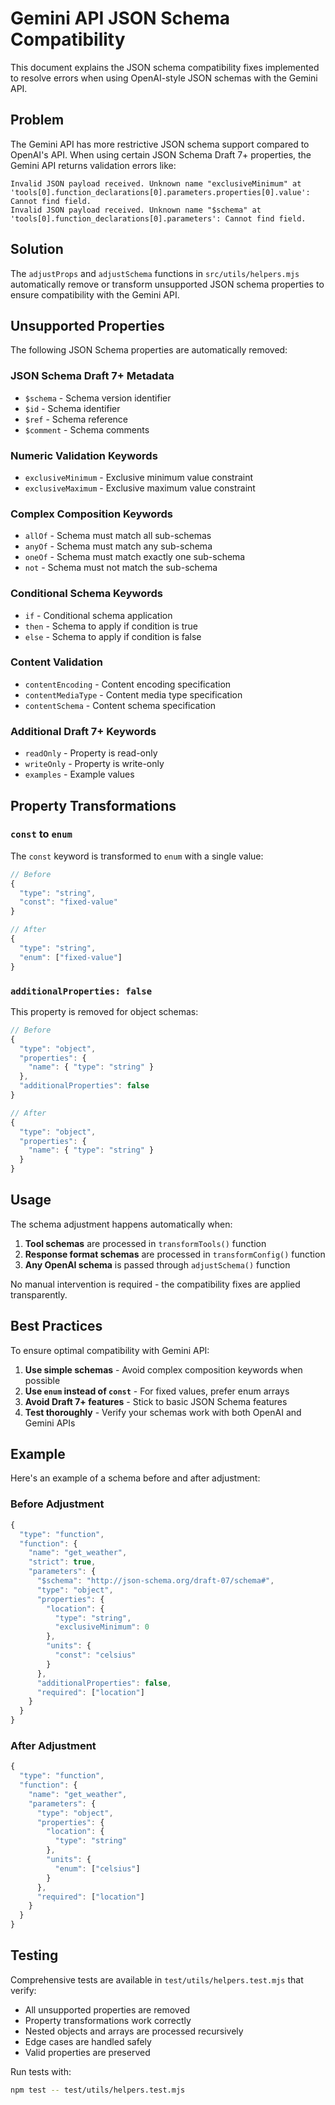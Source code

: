 # Gemini API JSON Schema Compatibility

This document explains the JSON schema compatibility fixes implemented to resolve errors when using OpenAI-style JSON schemas with the Gemini API.

## Problem

The Gemini API has more restrictive JSON schema support compared to OpenAI's API. When using certain JSON Schema Draft 7+ properties, the Gemini API returns validation errors like:

```
Invalid JSON payload received. Unknown name "exclusiveMinimum" at 'tools[0].function_declarations[0].parameters.properties[0].value': Cannot find field.
Invalid JSON payload received. Unknown name "$schema" at 'tools[0].function_declarations[0].parameters': Cannot find field.
```

## Solution

The `adjustProps` and `adjustSchema` functions in `src/utils/helpers.mjs` automatically remove or transform unsupported JSON schema properties to ensure compatibility with the Gemini API.

## Unsupported Properties

The following JSON Schema properties are automatically removed:

### JSON Schema Draft 7+ Metadata
- `$schema` - Schema version identifier
- `$id` - Schema identifier
- `$ref` - Schema reference
- `$comment` - Schema comments

### Numeric Validation Keywords
- `exclusiveMinimum` - Exclusive minimum value constraint
- `exclusiveMaximum` - Exclusive maximum value constraint

### Complex Composition Keywords
- `allOf` - Schema must match all sub-schemas
- `anyOf` - Schema must match any sub-schema
- `oneOf` - Schema must match exactly one sub-schema
- `not` - Schema must not match the sub-schema

### Conditional Schema Keywords
- `if` - Conditional schema application
- `then` - Schema to apply if condition is true
- `else` - Schema to apply if condition is false

### Content Validation
- `contentEncoding` - Content encoding specification
- `contentMediaType` - Content media type specification
- `contentSchema` - Content schema specification

### Additional Draft 7+ Keywords
- `readOnly` - Property is read-only
- `writeOnly` - Property is write-only
- `examples` - Example values

## Property Transformations

### `const` to `enum`
The `const` keyword is transformed to `enum` with a single value:

```javascript
// Before
{
  "type": "string",
  "const": "fixed-value"
}

// After
{
  "type": "string",
  "enum": ["fixed-value"]
}
```

### `additionalProperties: false`
This property is removed for object schemas:

```javascript
// Before
{
  "type": "object",
  "properties": {
    "name": { "type": "string" }
  },
  "additionalProperties": false
}

// After
{
  "type": "object",
  "properties": {
    "name": { "type": "string" }
  }
}
```

## Usage

The schema adjustment happens automatically when:

1. **Tool schemas** are processed in `transformTools()` function
2. **Response format schemas** are processed in `transformConfig()` function
3. **Any OpenAI schema** is passed through `adjustSchema()` function

No manual intervention is required - the compatibility fixes are applied transparently.

## Best Practices

To ensure optimal compatibility with Gemini API:

1. **Use simple schemas** - Avoid complex composition keywords when possible
2. **Use `enum` instead of `const`** - For fixed values, prefer enum arrays
3. **Avoid Draft 7+ features** - Stick to basic JSON Schema features
4. **Test thoroughly** - Verify your schemas work with both OpenAI and Gemini APIs

## Example

Here's an example of a schema before and after adjustment:

### Before Adjustment
```javascript
{
  "type": "function",
  "function": {
    "name": "get_weather",
    "strict": true,
    "parameters": {
      "$schema": "http://json-schema.org/draft-07/schema#",
      "type": "object",
      "properties": {
        "location": {
          "type": "string",
          "exclusiveMinimum": 0
        },
        "units": {
          "const": "celsius"
        }
      },
      "additionalProperties": false,
      "required": ["location"]
    }
  }
}
```

### After Adjustment
```javascript
{
  "type": "function",
  "function": {
    "name": "get_weather",
    "parameters": {
      "type": "object",
      "properties": {
        "location": {
          "type": "string"
        },
        "units": {
          "enum": ["celsius"]
        }
      },
      "required": ["location"]
    }
  }
}
```

## Testing

Comprehensive tests are available in `test/utils/helpers.test.mjs` that verify:

- All unsupported properties are removed
- Property transformations work correctly
- Nested objects and arrays are processed recursively
- Edge cases are handled safely
- Valid properties are preserved

Run tests with:
```bash
npm test -- test/utils/helpers.test.mjs
```

